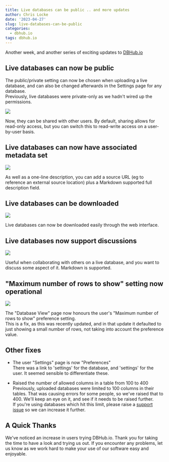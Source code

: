 ```yaml
---
title: Live databases can be public .. and more updates
author: Chris Locke
date: '2023-04-27'
slug: live-databases-can-be-public
categories:
  - dbhub.io
tags: dbhub.io
---
```


Another week, and another series of exciting updates to [DBHub.io](https://dbhub.io)

## Live databases can now be public

The public/private setting can now be chosen when uploading
a live database, and can also be changed afterwards in the
Settings page for any database.  
Previously, live databases were private-only as we hadn't wired up the permissions.

![](/images/Screenshot_20230423_093548.png)

Now, they can be shared with other users.  By default, sharing allows for read-only access, but you can switch this to read-write access on a user-by-user basis.


## Live databases can now have associated metadata set

![](/images/Screenshot_20230430_134515.png)

As well as a one-line description, you can add a source URL (eg to reference an external source location) plus a Markdown supported full description field.  

## Live databases can be downloaded

![](/images/Screenshot_20230430_135002.png)

Live databases can now be downloaded easily through the web interface.

## Live databases now support discussions

![](/images/Screenshot_20230430_141802.png)

Useful when collaborating with others on a live database, and you
    want to discuss some aspect of it.  Markdown is supported.

## "Maximum number of rows to show" setting now operational

![](/images/Screenshot_20230430_142202.png)

The "Database View" page now honours the user's
    "Maximum number of rows to show" preference setting.  
    This is a fix, as this was recently updated, and in that update it defaulted to just showing a small number of rows, not taking into account the preference value.

## Other fixes

* The user "Settings" page is now "Preferences"  
There was a link to 'settings' for the database, and 'settings' for the user.  It seemed sensible to differentiate these.

* Raised the number of allowed columns in a table from 100 to 400  
    Previously, uploaded databases were limited to 100 columns in
    their tables.  That was causing errors for some people, so we've
    raised that to 400.  We'll keep an eye on it, and see if it
    needs to be raised further.  
    If you're using databases which hit this limit, please raise a [support issue](https://github.com/sqlitebrowser/dbhub.io/issues/new/choose) so we can increase it further.
    
## A Quick Thanks

We've noticed an increase in users trying DBHub.io.  Thank you for taking the time to have a look and trying us out.  If you encounter any problems, let us know as we work hard to make your use of our software easy and enjoyable. 
